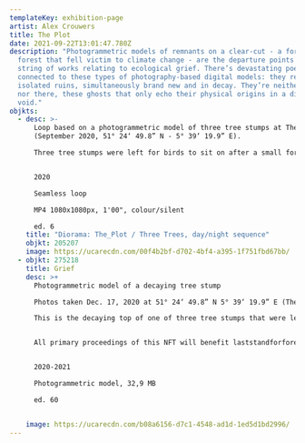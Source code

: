 ```yaml
---
templateKey: exhibition-page
artist: Alex Crouwers
title: The Plot
date: 2021-09-22T13:01:47.780Z
description: "Photogrammetric models of remnants on a clear-cut - a former
  forest that fell victim to climate change - are the departure points for a
  string of works relating to ecological grief. There’s devastating poetry
  connected to these types of photography-based digital models: they resemble
  isolated ruins, simultaneously brand new and in decay. They’re neither here
  nor there, these ghosts that only echo their physical origins in a digital
  void."
objkts:
  - desc: >-
      Loop based on a photogrammetric model of three tree stumps at The Plot
      (September 2020, 51° 24‘ 49.8” N - 5° 39‘ 19.9” E). 

      Three tree stumps were left for birds to sit on after a small forest - now called 'The Plot' - was cleared due to a climate change induced fatal spruce bark beetle infestation. The stumps resemble a monument, and are treated as such; they're being 'charged' with emblems and plaquettes related to The Plot's demise.


      2020

      Seamless loop

      MP4 1080x1080px, 1'00", colour/silent

      ed. 6
    title: "Diorama: The_Plot / Three Trees, day/night sequence"
    objkt: 205207
    image: https://ucarecdn.com/00f4b2bf-d702-4bf4-a395-1f751fbd67bb/
  - objkt: 275218
    title: Grief
    desc: >+
      Photogrammetric model of a decaying tree stump

      Photos taken Dec. 17, 2020 at 51° 24‘ 49.8” N 5° 39‘ 19.9” E (The Plot). 

      This is the decaying top of one of three tree stumps that were left after the clearance of a small spruce forest in September 2019.


      All primary proceedings of this NFT will benefit laststandforforests.com, helping to protect Canada's severely threatened old growth rainforests.


      2020-2021

      Photogrammetric model, 32,9 MB

      ed. 60


    image: https://ucarecdn.com/b08a6156-d7c1-4548-ad1d-1ed5d1bd2996/
---
```

